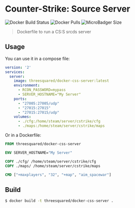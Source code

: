# Counter-Strike: Source Server

![Docker Build Status](https://img.shields.io/docker/build/threesquared/docker-css-server.svg)
![Docker Pulls](https://img.shields.io/docker/pulls/threesquared/docker-css-server.svg)
![MicroBadger Size](https://img.shields.io/microbadger/image-size/image-size/threesquared/docker-css-server.svg)

> Dockerfile to run a CS:S srcds server

## Usage

You can use it in a compose file:

```yaml
version: '2'
services:
  server:
    image: threesquared/docker-css-server:latest
    environment:
      - RCON_PASSWORD=mypass
      - SERVER_HOSTNAME="My Server"
    ports:
      - "27005:27005/udp"
      - "27015:27015"
      - "27015:27015/udp"
    volumes:
      - ./cfg:/home/steam/server/cstrike/cfg
      - ./maps:/home/steam/server/cstrike/maps
```

Or in a Dockerfile:

```dockerfile
FROM threesquared/docker-css-server

ENV SERVER_HOSTNAME="My Server"

COPY ./cfg/ /home/steam/server/cstrike/cfg
COPY ./maps/ /home/steam/server/cstrike/maps

CMD ["+maxplayers", "32", "+map", "aim_spacewar"]
```

## Build

```bash
$ docker build -t threesquared/docker-css-server .
```
